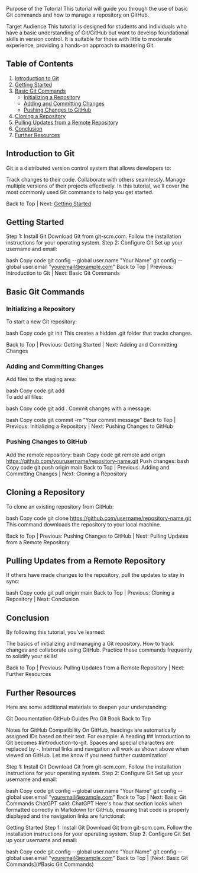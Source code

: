 Purpose of the Tutorial
This tutorial will guide you through the use of basic Git commands and how to manage a repository on GitHub.

Target Audience
This tutorial is designed for students and individuals who have a basic understanding of Git/GitHub but want to develop foundational skills in version control. It is suitable for those with little to moderate experience, providing a hands-on approach to mastering Git.

## **Table of Contents**

1. [Introduction to Git](#introduction-to-git)
2. [Getting Started](#getting-started)
3. [Basic Git Commands](#basic-git-commands)
   - [Initializing a Repository](#initializing-a-repository)
   - [Adding and Committing Changes](#adding-and-committing-changes)
   - [Pushing Changes to GitHub](#pushing-changes-to-github)
4. [Cloning a Repository](#cloning-a-repository)
5. [Pulling Updates from a Remote Repository](#pulling-updates-from-a-remote-repository)
6. [Conclusion](#conclusion)
7. [Further Resources](#further-resources)
## Introduction to Git
Git is a distributed version control system that allows developers to:

Track changes to their code.
Collaborate with others seamlessly.
Manage multiple versions of their projects effectively.
In this tutorial, we'll cover the most commonly used Git commands to help you get started.

Back to Top | Next: [Getting Started](#getting-started)

## Getting Started
Step 1: Install Git
Download Git from git-scm.com.
Follow the installation instructions for your operating system.
Step 2: Configure Git
Set up your username and email:

bash
Copy code
git config --global user.name "Your Name"
git config --global user.email "youremail@example.com"
Back to Top | Previous: Introduction to Git | Next: Basic Git Commands

## Basic Git Commands
### Initializing a Repository
To start a new Git repository:

bash
Copy code
git init
This creates a hidden .git folder that tracks changes.

Back to Top | Previous: Getting Started | Next: Adding and Committing Changes

### Adding and Committing Changes

Add files to the staging area:

bash
Copy code
git add <file>  
To add all files:

bash
Copy code
git add .
Commit changes with a message:

bash
Copy code
git commit -m "Your commit message"
Back to Top | Previous: Initializing a Repository | Next: Pushing Changes to GitHub

### Pushing Changes to GitHub
Add the remote repository:
bash
Copy code
git remote add origin https://github.com/yourusername/repository-name.git
Push changes:
bash
Copy code
git push origin main
Back to Top | Previous: Adding and Committing Changes | Next: Cloning a Repository

## Cloning a Repository
To clone an existing repository from GitHub:

bash
Copy code
git clone https://github.com/username/repository-name.git
This command downloads the repository to your local machine.

Back to Top | Previous: Pushing Changes to GitHub | Next: Pulling Updates from a Remote Repository

## Pulling Updates from a Remote Repository
If others have made changes to the repository, pull the updates to stay in sync:

bash
Copy code
git pull origin main
Back to Top | Previous: Cloning a Repository | Next: Conclusion

## Conclusion
By following this tutorial, you’ve learned:

The basics of initializing and managing a Git repository.
How to track changes and collaborate using GitHub.
Practice these commands frequently to solidify your skills!

Back to Top | Previous: Pulling Updates from a Remote Repository | Next: Further Resources

## Further Resources
Here are some additional materials to deepen your understanding:

Git Documentation
GitHub Guides
Pro Git Book
Back to Top

Notes for GitHub Compatibility
On GitHub, headings are automatically assigned IDs based on their text. For example:
A heading ## Introduction to Git becomes #introduction-to-git.
Spaces and special characters are replaced by -.
Internal links and navigation will work as shown above when viewed on GitHub.
Let me know if you need further customization!






Step 1: Install Git
Download Git from git-scm.com.
Follow the installation instructions for your operating system.
Step 2: Configure Git
Set up your username and email:

bash
Copy code
git config --global user.name "Your Name"
git config --global user.email "youremail@example.com"
Back to Top | Next: Basic Git Commands
ChatGPT said:
ChatGPT
Here's how that section looks when formatted correctly in Markdown for GitHub, ensuring that code is properly displayed and the navigation links are functional:

Getting Started
Step 1: Install Git
Download Git from git-scm.com.
Follow the installation instructions for your operating system.
Step 2: Configure Git
Set up your username and email:

bash
Copy code
git config --global user.name "Your Name"
git config --global user.email "youremail@example.com"
Back to Top | [Next: Basic Git Commands](#Basic Git Commands)


